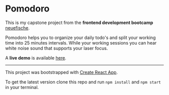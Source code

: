# Pomodoro

This is my capstone project from the **frontend development bootcamp** [neuefische](https://www.neuefische.de/).

Pomodoro helps you to organize your daily todo's and split your working time into 25 minutes intervals. While your working sessions you can hear white noise sound that supports your laser focus.

A **live demo** is available [here](https://pomodoro-23add.firebaseapp.com/todo).

---

This project was bootstrapped with [Create React App](https://github.com/facebook/create-react-app).

To get the latest version clone this repo and run `npm install` and `npm start` in your terminal.
